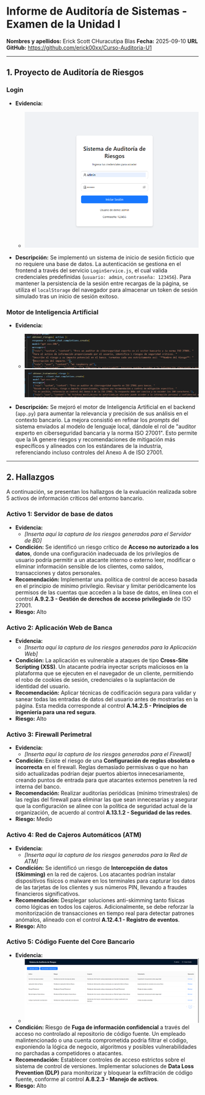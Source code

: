 # Informe de Auditoría de Sistemas - Examen de la Unidad I

**Nombres y apellidos:** Erick Scott CHuracutipa Blas
**Fecha:** 2025-09-10
**URL GitHub:** https://github.com/erick00xx/Curso-Auditoria-U1

---

## 1. Proyecto de Auditoría de Riesgos

### Login

*   **Evidencia:**
    *   ![alt text](image.png)

*   **Descripción:**
    Se implementó un sistema de inicio de sesión ficticio que no requiere una base de datos. La autenticación se gestiona en el frontend a través del servicio `LoginService.js`, el cual valida credenciales predefinidas (`usuario: admin`, `contraseña: 123456`). Para mantener la persistencia de la sesión entre recargas de la página, se utiliza el `localStorage` del navegador para almacenar un token de sesión simulado tras un inicio de sesión exitoso.

### Motor de Inteligencia Artificial

*   **Evidencia:**
    *   ![alt text](image-1.png)
    ![alt text](image-2.png)

*   **Descripción:**
    Se mejoró el motor de Inteligencia Artificial en el backend (`app.py`) para aumentar la relevancia y precisión de sus análisis en el contexto bancario. La mejora consistió en refinar los *prompts* del sistema enviados al modelo de lenguaje local, dándole el rol de "auditor experto en ciberseguridad bancaria y la norma ISO 27001". Esto permite que la IA genere riesgos y recomendaciones de mitigación más específicos y alineados con los estándares de la industria, referenciando incluso controles del Anexo A de ISO 27001.

---

## 2. Hallazgos

A continuación, se presentan los hallazgos de la evaluación realizada sobre 5 activos de información críticos del entorno bancario.

### Activo 1: Servidor de base de datos

*   **Evidencia:**
    *   *[Inserta aquí la captura de los riesgos generados para el Servidor de BD]*
*   **Condición:**
    Se identificó un riesgo crítico de **Acceso no autorizado a los datos**, donde una configuración inadecuada de los privilegios de usuario podría permitir a un atacante interno o externo leer, modificar o eliminar información sensible de los clientes, como saldos, transacciones y datos personales.
*   **Recomendación:**
    Implementar una política de control de acceso basada en el principio de mínimo privilegio. Revisar y limitar periódicamente los permisos de las cuentas que acceden a la base de datos, en línea con el control **A.9.2.3 - Gestión de derechos de acceso privilegiado** de ISO 27001.
*   **Riesgo:** Alto

### Activo 2: Aplicación Web de Banca

*   **Evidencia:**
    *   *[Inserta aquí la captura de los riesgos generados para la Aplicación Web]*
*   **Condición:**
    La aplicación es vulnerable a ataques de tipo **Cross-Site Scripting (XSS)**. Un atacante podría inyectar scripts maliciosos en la plataforma que se ejecuten en el navegador de un cliente, permitiendo el robo de cookies de sesión, credenciales o la suplantación de identidad del usuario.
*   **Recomendación:**
    Aplicar técnicas de codificación segura para validar y sanear todas las entradas de datos del usuario antes de mostrarlas en la página. Esta medida corresponde al control **A.14.2.5 - Principios de ingeniería para una red segura**.
*   **Riesgo:** Alto

### Activo 3: Firewall Perimetral

*   **Evidencia:**
    *   *[Inserta aquí la captura de los riesgos generados para el Firewall]*
*   **Condición:**
    Existe el riesgo de una **Configuración de reglas obsoleta o incorrecta** en el firewall. Reglas demasiado permisivas o que no han sido actualizadas podrían dejar puertos abiertos innecesariamente, creando puntos de entrada para que atacantes externos penetren la red interna del banco.
*   **Recomendación:**
    Realizar auditorías periódicas (mínimo trimestrales) de las reglas del firewall para eliminar las que sean innecesarias y asegurar que la configuración se alinee con la política de seguridad actual de la organización, de acuerdo al control **A.13.1.2 - Seguridad de las redes**.
*   **Riesgo:** Medio

### Activo 4: Red de Cajeros Automáticos (ATM)

*   **Evidencia:**
    *   *[Inserta aquí la captura de los riesgos generados para la Red de ATM]*
*   **Condición:**
    Se identificó un riesgo de **Intercepción de datos (Skimming)** en la red de cajeros. Los atacantes podrían instalar dispositivos físicos o malware en los terminales para capturar los datos de las tarjetas de los clientes y sus números PIN, llevando a fraudes financieros significativos.
*   **Recomendación:**
    Desplegar soluciones anti-skimming tanto físicas como lógicas en todos los cajeros. Adicionalmente, se debe reforzar la monitorización de transacciones en tiempo real para detectar patrones anómalos, alineado con el control **A.12.4.1 - Registro de eventos**.
*   **Riesgo:** Alto

### Activo 5: Código Fuente del Core Bancario

*   **Evidencia:**
    *   ![alt text](image-3.png)
*   **Condición:**
    Riesgo de **Fuga de información confidencial** a través del acceso no controlado al repositorio de código fuente. Un empleado malintencionado o una cuenta comprometida podría filtrar el código, exponiendo la lógica de negocio, algoritmos y posibles vulnerabilidades no parchadas a competidores o atacantes.
*   **Recomendación:**
    Establecer controles de acceso estrictos sobre el sistema de control de versiones. Implementar soluciones de **Data Loss Prevention (DLP)** para monitorizar y bloquear la exfiltración de código fuente, conforme al control **A.8.2.3 - Manejo de activos**.
*   **Riesgo:** Alto